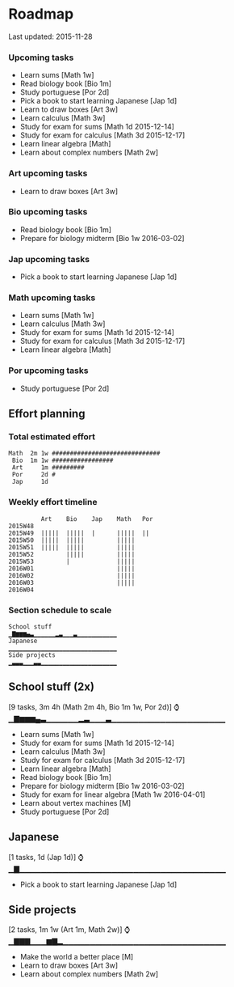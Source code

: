 # Roadmap

Last updated: 2015-11-28

### Upcoming tasks

- Learn sums [Math 1w]
- Read biology book [Bio 1m]
- Study portuguese [Por 2d]
- Pick a book to start learning Japanese [Jap 1d]
- Learn to draw boxes [Art 3w]
- Learn calculus [Math 3w]
- Study for exam for sums [Math 1d 2015-12-14]
- Study for exam for calculus [Math 3d 2015-12-17]
- Learn linear algebra [Math]
- Learn about complex numbers [Math 2w]

### Art upcoming tasks

- Learn to draw boxes [Art 3w]

### Bio upcoming tasks

- Read biology book [Bio 1m]
- Prepare for biology midterm [Bio 1w 2016-03-02]

### Jap upcoming tasks

- Pick a book to start learning Japanese [Jap 1d]

### Math upcoming tasks

- Learn sums [Math 1w]
- Learn calculus [Math 3w]
- Study for exam for sums [Math 1d 2015-12-14]
- Study for exam for calculus [Math 3d 2015-12-17]
- Learn linear algebra [Math]

### Por upcoming tasks

- Study portuguese [Por 2d]

## Effort planning

### Total estimated effort

```
Math  2m 1w ##############################
 Bio  1m 1w #################
 Art     1m #########
 Por     2d #
 Jap     1d 
```

### Weekly effort timeline

```
         Art    Bio    Jap    Math   Por    
2015W48                                     
2015W49  |||||  |||||  |      |||||  ||     
2015W50  |||||  |||||         |||||         
2015W51  |||||  |||||         |||||         
2015W52         |||||         |||||         
2015W53         |             |||||         
2016W01                       |||||         
2016W02                       |||||         
2016W03                       |||||         
2016W04                                     
```

### Section schedule to scale

```
School stuff                                  ▁▇▆▆▆▄▃▁▁▁▁▁▁▂▃▁▁▁▃▁▁▁▁▁▁▁▁▁▁▁
Japanese                                      ▁▁▁▁▁▁▁▁▁▁▁▁▁▁▁▁▁▁▁▁▁▁▁▁▁▁▁▁▁▁
Side projects                                 ▁▃▃▃▁▁▁▃▃▁▁▁▁▁▁▁▁▁▁▁▁▁▁▁▁▁▁▁▁▁
```

## School stuff (2x)
[9 tasks, 3m 4h (Math 2m 4h, Bio 1m 1w, Por 2d)]
⌚▁▇▆▆▆▄▃▁▁▁▁▁▁▂▃▁▁▁▃▁▁▁▁▁▁▁▁▁▁▁▁▁▁▁▁▁▁▁▁▁

- Learn sums [Math 1w]
- Study for exam for sums [Math 1d 2015-12-14]
- Learn calculus [Math 3w]
- Study for exam for calculus [Math 3d 2015-12-17]
- Learn linear algebra [Math]
- Read biology book [Bio 1m]
- Prepare for biology midterm [Bio 1w 2016-03-02]
- Study for exam for linear algebra [Math 1w 2016-04-01]
- Learn about vertex machines [M]
- Study portuguese [Por 2d]

## Japanese
[1 tasks, 1d (Jap 1d)]
⌚▁▇▁▁▁▁▁▁▁▁▁▁▁▁▁▁▁▁▁▁▁▁▁▁▁▁▁▁▁▁▁▁▁▁▁▁▁▁▁▁

- Pick a book to start learning Japanese [Jap 1d]

## Side projects
[2 tasks, 1m 1w (Art 1m, Math 2w)]
⌚▁▇▇▇▁▁▁▆▇▂▁▁▁▁▁▁▁▁▁▁▁▁▁▁▁▁▁▁▁▁▁▁▁▁▁▁▁▁▁▁

- Make the world a better place [M]
- Learn to draw boxes [Art 3w]
- Learn about complex numbers [Math 2w]
